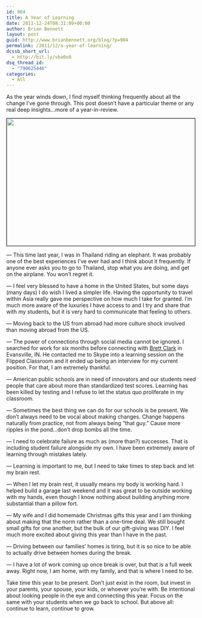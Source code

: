 ```yaml
---
id: 904
title: A Year of Learning
date: 2011-12-24T08:31:09+00:00
author: Brian Bennett
layout: post
guid: http://www.brianbennett.org/blog/?p=904
permalink: /2011/12/a-year-of-learning/
dcssb_short_url:
  - http://bit.ly/vba0o8
dsq_thread_id:
  - "790625446"
categories:
  - All
---
```

As the year winds down, I find myself thinking frequently about all the change I&#8217;ve gone through. This post doesn&#8217;t have a particular theme or any real deep insights&#8230;more of a year-in-review.

<img class="alignleft" style="border: 1px solid black" title="He got a little feisty at times, but I *was* on his neck." src="http://blog.ohheybrian.com/images/thailand1.jpg" alt="" width="498" height="336" /></a>
  
&#8212; This time last year, I was in Thailand riding an elephant. It was probably one of the best experiences I&#8217;ve ever had and I think about it frequently. If anyone ever asks you to go to Thailand, stop what you are doing, and get on the airplane. You won&#8217;t regret it. 

&#8212; I feel very blessed to have a home in the United States, but some days (many days) I do wish I lived a simpler life. Having the opportunity to travel within Asia really gave me perspective on how much I take for granted. I&#8217;m much more aware of the luxuries I have access to and I try and share that with my students, but it is very hard to communicate that feeling to others.

&#8212; Moving back to the US from abroad had more culture shock involved than moving abroad from the US.

&#8212; The power of connections through social media cannot be ignored. I searched for work for six months before connecting with [Brett Clark](http://www.twitter.com/Mr_Brett_Clark) in Evansville, IN. He contacted me to Skype into a learning session on the Flipped Classroom and it ended up being an interview for my current position. For that, I am extremely thankful.

&#8212; American public schools are in need of innovators and our students need people that care about more than standardized test scores. Learning has been killed by testing and I refuse to let the status quo proliferate in my classroom.

&#8212; Sometimes the best thing we can do for our schools is be present. We don&#8217;t always need to be vocal about making changes. Change happens naturally from practice, not from always being &#8220;that guy.&#8221; Cause more ripples in the pond&#8230;don&#8217;t drop bombs all the time.

&#8212; I need to celebrate failure as much as (more than?) successes. That is including student failure alongside my own. I have been extremely aware of learning through mistakes lately.

&#8212; Learning is important to me, but I need to take times to step back and let my brain rest.

&#8212; When I let my brain rest, it usually means my body is working hard. I helped build a garage last weekend and it was great to be outside working with my hands, even though I know nothing about building anything more substantial than a pillow fort.

&#8212; My wife and I did homemade Christmas gifts this year and I am thinking about making that the norm rather than a one-time deal. We still bought small gifts for one another, but the bulk of our gift-giving was DIY. I feel much more excited about giving this year than I have in the past.

&#8212; Driving between our families&#8217; homes is tiring, but it is so nice to be able to actually drive between homes during the break.

&#8212; I have a lot of work coming up once break is over, but that is a full week away. Right now, I am home, with my family, and that is where I need to be.

Take time this year to be present. Don&#8217;t just exist in the room, but invest in your parents, your spouse, your kids, or whoever you&#8217;re with. Be intentional about looking people in the eye and connecting this year. Focus on the same with your students when we go back to school. But above all: continue to learn, continue to grow.